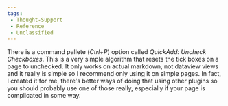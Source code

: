 ```yaml
---
tags:
 - Thought-Support
 - Reference
 - Unclassified
---
```


There is a command pallete (*Ctrl+P*) option called *QuickAdd: Uncheck Checkboxes*. This is a very simple algorithm that resets the tick boxes on a page to unchecked. It only works on actual markdown, not dataview views and it really is simple so I recommend only using it on simple pages. In fact, I created it for me, there's better ways of doing that using other plugins so you should probably use one of those really, especially if your page is complicated in some way.